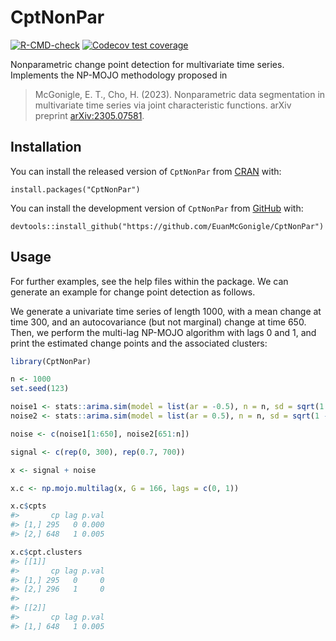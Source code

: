 
<!-- README.md is generated from README.Rmd. Please edit that file -->

# CptNonPar

<!-- badges: start -->

[![R-CMD-check](https://github.com/EuanMcGonigle/CptNonPar/actions/workflows/R-CMD-check.yaml/badge.svg)](https://github.com/EuanMcGonigle/CptNonPar/actions/workflows/R-CMD-check.yaml)
[![Codecov test
coverage](https://codecov.io/gh/EuanMcGonigle/CptNonPar/branch/main/graph/badge.svg)](https://app.codecov.io/gh/EuanMcGonigle/CptNonPar?branch=main)
<!-- badges: end -->

Nonparametric change point detection for multivariate time series.
Implements the NP-MOJO methodology proposed in

> McGonigle, E. T., Cho, H. (2023). Nonparametric data segmentation in
> multivariate time series via joint characteristic functions. arXiv
> preprint [arXiv:2305.07581](https://arxiv.org/abs/2305.07581).

## Installation

You can install the released version of `CptNonPar` from
[CRAN](https://CRAN.R-project.org) with:

    install.packages("CptNonPar")

You can install the development version of `CptNonPar` from
[GitHub](https://github.com/) with:

    devtools::install_github("https://github.com/EuanMcGonigle/CptNonPar")

## Usage

For further examples, see the help files within the package. We can
generate an example for change point detection as follows.

We generate a univariate time series of length 1000, with a mean change
at time 300, and an autocovariance (but not marginal) change at time
650. Then, we perform the multi-lag NP-MOJO algorithm with lags 0 and 1,
and print the estimated change points and the associated clusters:

``` r
library(CptNonPar)

n <- 1000
set.seed(123)

noise1 <- stats::arima.sim(model = list(ar = -0.5), n = n, sd = sqrt(1 - 0.5^2))
noise2 <- stats::arima.sim(model = list(ar = 0.5), n = n, sd = sqrt(1 - 0.5^2))

noise <- c(noise1[1:650], noise2[651:n])

signal <- c(rep(0, 300), rep(0.7, 700))

x <- signal + noise

x.c <- np.mojo.multilag(x, G = 166, lags = c(0, 1))

x.c$cpts
#>       cp lag p.val
#> [1,] 295   0 0.000
#> [2,] 648   1 0.005

x.c$cpt.clusters
#> [[1]]
#>       cp lag p.val
#> [1,] 295   0     0
#> [2,] 296   1     0
#> 
#> [[2]]
#>       cp lag p.val
#> [1,] 648   1 0.005
```
